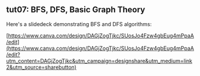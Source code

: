 ## tut07: BFS, DFS, Basic Graph Theory

Here's a slidedeck demonstrating BFS and DFS algorithms:

[https://www.canva.com/design/DAGjZogTjkc/SUosJo4Fzw4gbEug4mPpaA/edit](https://www.canva.com/design/DAGjZogTjkc/SUosJo4Fzw4gbEug4mPpaA/edit?utm_content=DAGjZogTjkc&utm_campaign=designshare&utm_medium=link2&utm_source=sharebutton)